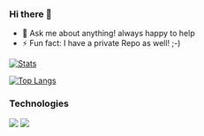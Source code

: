 ### Hi there 👋
- 💬 Ask me about anything! always happy to help
- ⚡ Fun fact: I have a private Repo as well! ;-)


[![Stats](https://github-readme-stats.vercel.app/api?username=82Blu&theme=dark)](https://github.com/82Blu/github-readme-stats)

[![Top Langs](https://github-readme-stats.vercel.app/api/top-langs/?username=82Blu)](https://github.com/82Blu/github-readme-stats)


### Technologies

![](https://img.shields.io/badge/Code-PowerShell-informational?style=flat&logo=PowerShell&logoColor=white&color=2bbc8a) ![](https://img.shields.io/badge/Code-CSharp-informational?style=flat&logo=dotnet&logoColor=white&color=2bbc8a)

<!--
**mufana/mufana** is a ✨ _special_ ✨ repository because its `README.md` (this file) appears on your GitHub profile.

Here are some ideas to get you started:

- 🔭 I’m currently working on ...
- 🌱 I’m currently learning ...
- 👯 I’m looking to collaborate on ...
- 🤔 I’m looking for help with ...
- 💬 Ask me about ...
- 📫 How to reach me: ...
- 😄 Pronouns: ...
- ⚡ Fun fact: ...
-->

  
